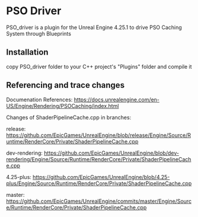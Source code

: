 # PSO Driver
PSO_driver is a plugin for the Unreal Engine 4.25.1 to drive PSO Caching System through Blueprints

## Installation
copy PSO_driver folder to your C++ project's "Plugins" folder and compile it

## Referencing and trace changes
Documenation References:
https://docs.unrealengine.com/en-US/Engine/Rendering/PSOCaching/index.html

Changes of ShaderPipelineCache.cpp in branches:

release: https://github.com/EpicGames/UnrealEngine/blob/release/Engine/Source/Runtime/RenderCore/Private/ShaderPipelineCache.cpp

dev-rendering: https://github.com/EpicGames/UnrealEngine/blob/dev-rendering/Engine/Source/Runtime/RenderCore/Private/ShaderPipelineCache.cpp

4.25-plus: https://github.com/EpicGames/UnrealEngine/blob/4.25-plus/Engine/Source/Runtime/RenderCore/Private/ShaderPipelineCache.cpp

master: https://github.com/EpicGames/UnrealEngine/commits/master/Engine/Source/Runtime/RenderCore/Private/ShaderPipelineCache.cpp

